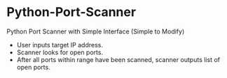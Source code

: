 # Python-Port-Scanner
Python Port Scanner with Simple Interface (Simple to Modify)
* User inputs target IP address.
* Scanner looks for open ports.
* After all ports within range have been scanned, scanner outputs list of open ports.
